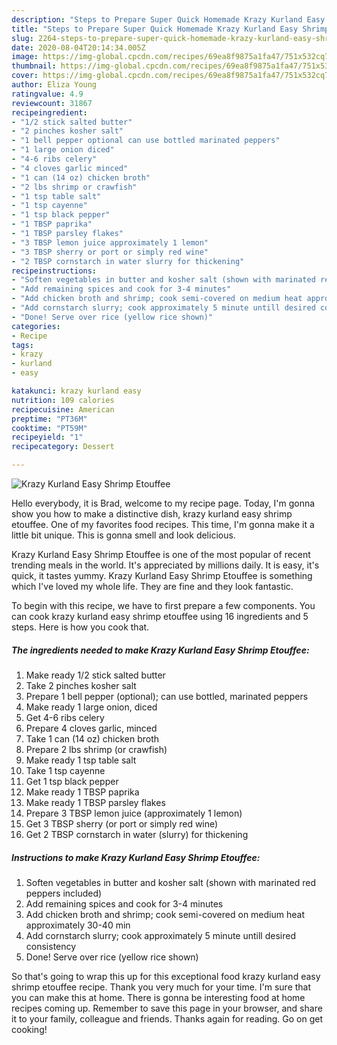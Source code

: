 ```yaml
---
description: "Steps to Prepare Super Quick Homemade Krazy Kurland Easy Shrimp Etouffee"
title: "Steps to Prepare Super Quick Homemade Krazy Kurland Easy Shrimp Etouffee"
slug: 2264-steps-to-prepare-super-quick-homemade-krazy-kurland-easy-shrimp-etouffee
date: 2020-08-04T20:14:34.005Z
image: https://img-global.cpcdn.com/recipes/69ea8f9875a1fa47/751x532cq70/krazy-kurland-easy-shrimp-etouffee-recipe-main-photo.jpg
thumbnail: https://img-global.cpcdn.com/recipes/69ea8f9875a1fa47/751x532cq70/krazy-kurland-easy-shrimp-etouffee-recipe-main-photo.jpg
cover: https://img-global.cpcdn.com/recipes/69ea8f9875a1fa47/751x532cq70/krazy-kurland-easy-shrimp-etouffee-recipe-main-photo.jpg
author: Eliza Young
ratingvalue: 4.9
reviewcount: 31867
recipeingredient:
- "1/2 stick salted butter"
- "2 pinches kosher salt"
- "1 bell pepper optional can use bottled marinated peppers"
- "1 large onion diced"
- "4-6 ribs celery"
- "4 cloves garlic minced"
- "1 can (14 oz) chicken broth"
- "2 lbs shrimp or crawfish"
- "1 tsp table salt"
- "1 tsp cayenne"
- "1 tsp black pepper"
- "1 TBSP paprika"
- "1 TBSP parsley flakes"
- "3 TBSP lemon juice approximately 1 lemon"
- "3 TBSP sherry or port or simply red wine"
- "2 TBSP cornstarch in water slurry for thickening"
recipeinstructions:
- "Soften vegetables in butter and kosher salt (shown with marinated red peppers included)"
- "Add remaining spices and cook for 3-4 minutes"
- "Add chicken broth and shrimp; cook semi-covered on medium heat approximately 30-40 min"
- "Add cornstarch slurry; cook approximately 5 minute untill desired consistency"
- "Done! Serve over rice (yellow rice shown)"
categories:
- Recipe
tags:
- krazy
- kurland
- easy

katakunci: krazy kurland easy 
nutrition: 109 calories
recipecuisine: American
preptime: "PT36M"
cooktime: "PT59M"
recipeyield: "1"
recipecategory: Dessert

---
```



![Krazy Kurland Easy Shrimp Etouffee](https://img-global.cpcdn.com/recipes/69ea8f9875a1fa47/751x532cq70/krazy-kurland-easy-shrimp-etouffee-recipe-main-photo.jpg)

Hello everybody, it is Brad, welcome to my recipe page. Today, I'm gonna show you how to make a distinctive dish, krazy kurland easy shrimp etouffee. One of my favorites food recipes. This time, I'm gonna make it a little bit unique. This is gonna smell and look delicious.



Krazy Kurland Easy Shrimp Etouffee is one of the most popular of recent trending meals in the world. It's appreciated by millions daily. It is easy, it's quick, it tastes yummy. Krazy Kurland Easy Shrimp Etouffee is something which I've loved my whole life. They are fine and they look fantastic.


To begin with this recipe, we have to first prepare a few components. You can cook krazy kurland easy shrimp etouffee using 16 ingredients and 5 steps. Here is how you cook that.

<!--inarticleads1-->

##### The ingredients needed to make Krazy Kurland Easy Shrimp Etouffee:

1. Make ready 1/2 stick salted butter
1. Take 2 pinches kosher salt
1. Prepare 1 bell pepper (optional); can use bottled, marinated peppers
1. Make ready 1 large onion, diced
1. Get 4-6 ribs celery
1. Prepare 4 cloves garlic, minced
1. Take 1 can (14 oz) chicken broth
1. Prepare 2 lbs shrimp (or crawfish)
1. Make ready 1 tsp table salt
1. Take 1 tsp cayenne
1. Get 1 tsp black pepper
1. Make ready 1 TBSP paprika
1. Make ready 1 TBSP parsley flakes
1. Prepare 3 TBSP lemon juice (approximately 1 lemon)
1. Get 3 TBSP sherry (or port or simply red wine)
1. Get 2 TBSP cornstarch in water (slurry) for thickening




<!--inarticleads2-->

##### Instructions to make Krazy Kurland Easy Shrimp Etouffee:

1. Soften vegetables in butter and kosher salt (shown with marinated red peppers included)
1. Add remaining spices and cook for 3-4 minutes
1. Add chicken broth and shrimp; cook semi-covered on medium heat approximately 30-40 min
1. Add cornstarch slurry; cook approximately 5 minute untill desired consistency
1. Done! Serve over rice (yellow rice shown)




So that's going to wrap this up for this exceptional food krazy kurland easy shrimp etouffee recipe. Thank you very much for your time. I'm sure that you can make this at home. There is gonna be interesting food at home recipes coming up. Remember to save this page in your browser, and share it to your family, colleague and friends. Thanks again for reading. Go on get cooking!
